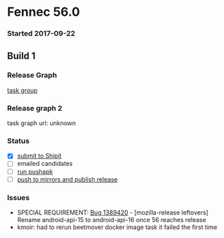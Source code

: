 # Fennec 56.0

### Started 2017-09-22

## Build 1


### Release Graph
[task group](https://tools.taskcluster.net/push-inspector/#/QCO_x9Y-TOWvesWE31fGfg)

### Release graph 2
task graph url: unknown

### Status
- [x] [submit to Shipit](https://wiki.mozilla.org/Release:Release_Automation_on_Mercurial:Starting_a_Release#Submit_to_Ship_It)
- [ ] emailed candidates
- [ ] [run pushapk](https://github.com/mozilla/releasewarrior/blob/master/how-tos/fennec-temp-relpro.md#run-pushapk-manually)
- [ ] [push to mirrors and publish release](https://github.com/mozilla/releasewarrior/blob/master/how-tos/fennec-temp-relpro.md#steps-after-qa-signed-off)

### Issues
- SPECIAL REQUIREMENT: [Bug 1389420](https://bugzilla.mozilla.org/show_bug.cgi?id=1389420) - [mozilla-release leftovers] Rename android-api-15 to android-api-16 once 56 reaches release
- kmoir: had to rerun beetmover docker image task it failed the first time

